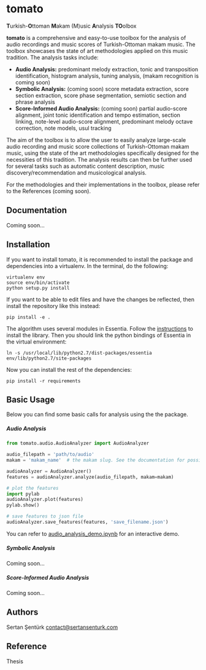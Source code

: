 # tomato
**T**urkish-**O**ttoman **M**akam (M)usic **A**nalysis **TO**olbox

**tomato** is a comprehensive and easy-to-use toolbox for the analysis of audio recordings and music scores of Turkish-Ottoman makam music.  The toolbox showcases the state of art methodologies applied on this music tradition. The analysis tasks include:

- **Audio Analysis:** predominant melody extraction, tonic and transposition identification, histogram analysis, tuning analysis, (makam recognition is coming soon)
- **Symbolic Analysis:** (coming soon) score metadata extraction, score section extraction, score phase segmentation, semiotic section and phrase analysis
- **Score-Informed Audio Analysis:** (coming soon) partial audio-score alignment, joint tonic identification and tempo estimation, section linking, note-level audio-score alignment, predominant melody octave correction, note models, usul tracking

The aim of the toolbox is to allow the user to easily analyze large-scale audio recording and music score collections of Turkish-Ottoman makam music, using the state of the art methodologies specifically designed for the necessities of this tradition. The analysis results can then be further used for several tasks such as automatic content description, music discovery/recommendation and musicological analysis.

For the methodologies and their implementations in the toolbox, please refer to the References (coming soon).

Documentation
------
Coming soon...

Installation
-------

If you want to install tomato, it is recommended to install the package and dependencies into a virtualenv. In the terminal, do the following:

    virtualenv env
    source env/bin/activate
    python setup.py install

If you want to be able to edit files and have the changes be reflected, then install the repository like this instead:

    pip install -e .

The algorithm uses several modules in Essentia. Follow the [instructions](essentia.upf.edu/documentation/installing.html) to install the library. Then you should link the python bindings of Essentia in the virtual environment:

    ln -s /usr/local/lib/python2.7/dist-packages/essentia env/lib/python2.7/site-packages

Now you can install the rest of the dependencies:

    pip install -r requirements


Basic Usage
-------

Below you can find some basic calls for analysis using the the package.

##### Audio Analysis
```python
from tomato.audio.AudioAnalyzer import AudioAnalyzer

audio_filepath = 'path/to/audio'
makam = 'makam_name'  # the makam slug. See the documentation for possible values

audioAnalyzer = AudioAnalyzer()
features = audioAnalyzer.analyze(audio_filepath, makam=makam)

# plot the features
import pylab
audioAnalyzer.plot(features)
pylab.show()

# save features to json file
audioAnalyzer.save_features(features, 'save_filename.json')
```

You can refer to [audio_analysis_demo.ipynb](https://github.com/sertansenturk/tomato/blob/master/audio_analysis_demo.ipynb) for an interactive demo.

##### Symbolic Analysis
Coming soon...

##### Score-Informed Audio Analysis
Coming soon...

Authors
-------
Sertan Şentürk
contact@sertansenturk.com

Reference
-------
Thesis
